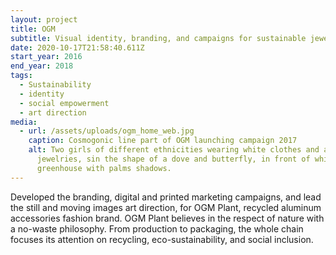 ```yaml
---
layout: project
title: OGM
subtitle: Visual identity, branding, and campaigns for sustainable jewelry brand OGM.
date: 2020-10-17T21:58:40.611Z
start_year: 2016
end_year: 2018
tags:
  - Sustainability
  - identity
  - social empowerment
  - art direction
media:
  - url: /assets/uploads/ogm_home_web.jpg
    caption: Cosmogonic line part of OGM launching campaign 2017
    alt: Two girls of different ethnicities wearing white clothes and aluminium
      jewelries, sin the shape of a dove and butterfly, in front of white
      greenhouse with palms shadows.
---
```

Developed the branding, digital and printed marketing campaigns, and lead the still and moving images art direction, for OGM Plant, recycled aluminum accessories fashion brand. OGM Plant believes in the respect of nature with a no-waste philosophy. From production to packaging, the whole chain focuses its attention on recycling, eco-sustainability, and social inclusion.